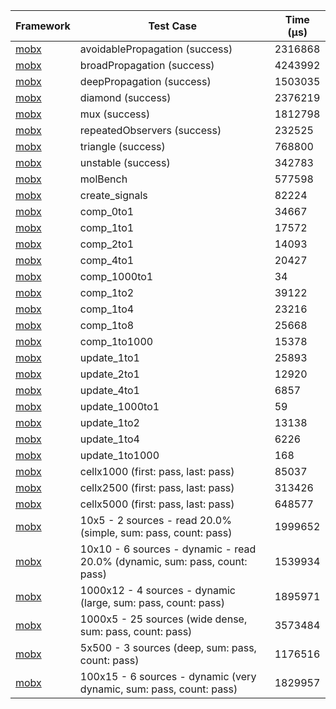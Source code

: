 | Framework | Test Case | Time (μs) |
| --- | --- | --- |
| [mobx](https://github.com/mobxjs/mobx.dart) | avoidablePropagation (success) | 2316868 |
| [mobx](https://github.com/mobxjs/mobx.dart) | broadPropagation (success) | 4243992 |
| [mobx](https://github.com/mobxjs/mobx.dart) | deepPropagation (success) | 1503035 |
| [mobx](https://github.com/mobxjs/mobx.dart) | diamond (success) | 2376219 |
| [mobx](https://github.com/mobxjs/mobx.dart) | mux (success) | 1812798 |
| [mobx](https://github.com/mobxjs/mobx.dart) | repeatedObservers (success) | 232525 |
| [mobx](https://github.com/mobxjs/mobx.dart) | triangle (success) | 768800 |
| [mobx](https://github.com/mobxjs/mobx.dart) | unstable (success) | 342783 |
| [mobx](https://github.com/mobxjs/mobx.dart) | molBench | 577598 |
| [mobx](https://github.com/mobxjs/mobx.dart) | create_signals | 82224 |
| [mobx](https://github.com/mobxjs/mobx.dart) | comp_0to1 | 34667 |
| [mobx](https://github.com/mobxjs/mobx.dart) | comp_1to1 | 17572 |
| [mobx](https://github.com/mobxjs/mobx.dart) | comp_2to1 | 14093 |
| [mobx](https://github.com/mobxjs/mobx.dart) | comp_4to1 | 20427 |
| [mobx](https://github.com/mobxjs/mobx.dart) | comp_1000to1 | 34 |
| [mobx](https://github.com/mobxjs/mobx.dart) | comp_1to2 | 39122 |
| [mobx](https://github.com/mobxjs/mobx.dart) | comp_1to4 | 23216 |
| [mobx](https://github.com/mobxjs/mobx.dart) | comp_1to8 | 25668 |
| [mobx](https://github.com/mobxjs/mobx.dart) | comp_1to1000 | 15378 |
| [mobx](https://github.com/mobxjs/mobx.dart) | update_1to1 | 25893 |
| [mobx](https://github.com/mobxjs/mobx.dart) | update_2to1 | 12920 |
| [mobx](https://github.com/mobxjs/mobx.dart) | update_4to1 | 6857 |
| [mobx](https://github.com/mobxjs/mobx.dart) | update_1000to1 | 59 |
| [mobx](https://github.com/mobxjs/mobx.dart) | update_1to2 | 13138 |
| [mobx](https://github.com/mobxjs/mobx.dart) | update_1to4 | 6226 |
| [mobx](https://github.com/mobxjs/mobx.dart) | update_1to1000 | 168 |
| [mobx](https://github.com/mobxjs/mobx.dart) | cellx1000 (first: pass, last: pass) | 85037 |
| [mobx](https://github.com/mobxjs/mobx.dart) | cellx2500 (first: pass, last: pass) | 313426 |
| [mobx](https://github.com/mobxjs/mobx.dart) | cellx5000 (first: pass, last: pass) | 648577 |
| [mobx](https://github.com/mobxjs/mobx.dart) | 10x5 - 2 sources - read 20.0% (simple, sum: pass, count: pass) | 1999652 |
| [mobx](https://github.com/mobxjs/mobx.dart) | 10x10 - 6 sources - dynamic - read 20.0% (dynamic, sum: pass, count: pass) | 1539934 |
| [mobx](https://github.com/mobxjs/mobx.dart) | 1000x12 - 4 sources - dynamic (large, sum: pass, count: pass) | 1895971 |
| [mobx](https://github.com/mobxjs/mobx.dart) | 1000x5 - 25 sources (wide dense, sum: pass, count: pass) | 3573484 |
| [mobx](https://github.com/mobxjs/mobx.dart) | 5x500 - 3 sources (deep, sum: pass, count: pass) | 1176516 |
| [mobx](https://github.com/mobxjs/mobx.dart) | 100x15 - 6 sources - dynamic (very dynamic, sum: pass, count: pass) | 1829957 |
